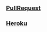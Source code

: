 ### [PullRequest](https://github.com/TheRealMagic/middle.messenger.praktikum.yandex/pull/17)

### [Heroku](https://docker-lesson-app.herokuapp.com/)
